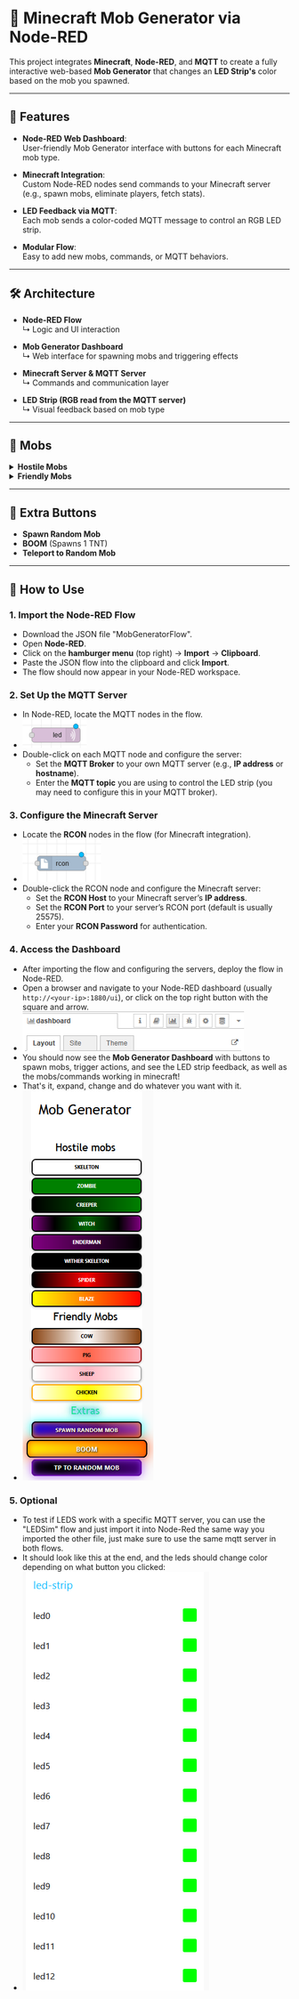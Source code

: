 # 🧱 Minecraft Mob Generator via Node-RED
This project integrates **Minecraft**, **Node-RED**, and **MQTT** to create a fully interactive web-based **Mob Generator** that changes an **LED Strip's** color based on the mob you spawned.

---

## 🚀 Features

- **Node-RED Web Dashboard**:  
  User-friendly Mob Generator interface with buttons for each Minecraft mob type.

- **Minecraft Integration**:  
  Custom Node-RED nodes send commands to your Minecraft server (e.g., spawn mobs, eliminate players, fetch stats).

- **LED Feedback via MQTT**:  
  Each mob sends a color-coded MQTT message to control an RGB LED strip.

- **Modular Flow**:  
  Easy to add new mobs, commands, or MQTT behaviors.

---

## 🛠️ Architecture

- **Node-RED Flow**  
  ↳ Logic and UI interaction

- **Mob Generator Dashboard**  
  ↳ Web interface for spawning mobs and triggering effects

- **Minecraft Server & MQTT Server**  
  ↳ Commands and communication layer

- **LED Strip (RGB read from the MQTT server)**  
  ↳ Visual feedback based on mob type

---

## 👾 Mobs

<details>
  <summary><strong>Hostile Mobs</strong></summary>
  
  - Blaze  
  - Creeper  
  - Zombie  
  - Skeleton  
  - Wither Skeleton  
  - Spider  
  - Witch  
  - Enderman

</details>

<details>
  <summary><strong>Friendly Mobs</strong></summary>
  
  - Cow  
  - Chicken  
  - Pig  
  - Sheep
  
</details>

---

## 🎉 Extra Buttons

- **Spawn Random Mob**  
- **BOOM** (Spawns 1 TNT)  
- **Teleport to Random Mob**

---

## 📝 How to Use

### 1. Import the Node-RED Flow
- Download the JSON file "MobGeneratorFlow".
- Open **Node-RED**.
- Click on the **hamburger menu** (top right) → **Import** → **Clipboard**.
- Paste the JSON flow into the clipboard and click **Import**.
- The flow should now appear in your Node-RED workspace.

### 2. Set Up the MQTT Server
- In Node-RED, locate the MQTT nodes in the flow.
-  ![mqtt node](https://github.com/RemmyDev/Mob-Generator/blob/main/Images/Screenshot%202025-05-14%20142115.png?raw=true)
- Double-click on each MQTT node and configure the server:
  - Set the **MQTT Broker** to your own MQTT server (e.g., **IP address** or **hostname**).
  - Enter the **MQTT topic** you are using to control the LED strip (you may need to configure this in your MQTT broker).

### 3. Configure the Minecraft Server
- Locate the **RCON** nodes in the flow (for Minecraft integration).
-  ![rcon node](https://github.com/RemmyDev/Mob-Generator/blob/main/Images/Screenshot%202025-05-14%20142108.png?raw=true)
- Double-click the RCON node and configure the Minecraft server:
  - Set the **RCON Host** to your Minecraft server’s **IP address**.
  - Set the **RCON Port** to your server’s RCON port (default is usually 25575).
  - Enter your **RCON Password** for authentication.

### 4. Access the Dashboard
- After importing the flow and configuring the servers, deploy the flow in Node-RED.
- Open a browser and navigate to your Node-RED dashboard (usually `http://<your-ip>:1880/ui`), or click on the top right button with the square and arrow.
-  ![dashboard button](https://github.com/RemmyDev/Mob-Generator/blob/main/Images/Screenshot%202025-05-14%20142057.png?raw=true)
- You should now see the **Mob Generator Dashboard** with buttons to spawn mobs, trigger actions, and see the LED strip feedback, as well as the mobs/commands working in minecraft!
- That's it, expand, change and do whatever you want with it.
- ![mob gen](https://github.com/RemmyDev/Mob-Generator/blob/main/Images/Screenshot%202025-05-20%20084637.png?raw=true)

### 5. Optional
- To test if LEDS work with a specific MQTT server, you can use the "LEDSim" flow and just import it into Node-Red the same way you imported the other file, just make sure to use the same mqtt server in both flows.
- It should look like this at the end, and the leds should change color depending on what button you clicked:
- ![led sim](https://github.com/RemmyDev/Mob-Generator/blob/main/Images/Screenshot%202025-05-20%20084619.png?raw=true)
